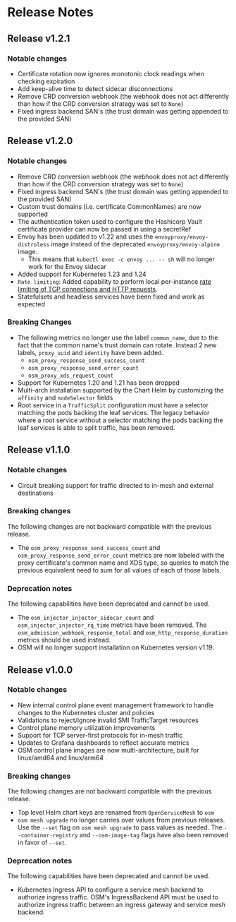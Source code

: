 # Release Notes

## Release v1.2.1

### Notable changes

- Certificate rotation now ignores monotonic clock readings when checking expiration
- Add keep-alive time to detect sidecar disconnections
- Remove CRD conversion webhook (the webhook does not act differently than how if the CRD conversion strategy was set to `None`)
- Fixed ingress backend SAN's (the trust domain was getting appended to the provided SAN)

## Release v1.2.0

### Notable changes

- Remove CRD conversion webhook (the webhook does not act differently than how if the CRD conversion strategy was set to `None`)
- Fixed ingress backend SAN's (the trust domain was getting appended to the provided SAN)
- Custom trust domains (i.e. certificate CommonNames) are now supported
- The authentication token used to configure the Hashicorp Vault certificate provider can now be passed in using a secretRef
- Envoy has been updated to v1.22 and uses the `envoyproxy/envoy-distroless` image instead of the deprecated `envoyproxy/envoy-alpine` image.
  - This means that `kubectl exec -c envoy ... -- sh` will no longer work for the Envoy sidecar
- Added support for Kubernetes 1.23 and 1.24
- `Rate limiting`: Added capability to perform local per-instance [rate limiting of TCP connections and HTTP requests](https://release-v1-2.docs.openservicemesh.io/docs/guides/traffic_management/rate_limiting).
- Statefulsets and headless services have been fixed and work as expected

### Breaking Changes

- The following metrics no longer use the label `common_name`, due to the fact that the common name's trust domain can rotate. Instead 2 new labels, `proxy_uuid` and `identity` have been added.
  - `osm_proxy_response_send_success_count`
  - `osm_proxy_response_send_error_count`
  - `osm_proxy_xds_request_count`
- Support for Kubernetes 1.20 and 1.21 has been dropped
- Multi-arch installation supported by the Chart Helm by customizing the `affinity` and `nodeSelector` fields
- Root service in a `TrafficSplit` configuration must have a selector matching the pods backing the leaf services. The legacy behavior where a root service without a selector matching the pods backing the leaf services is able to split traffic, has been removed.

## Release v1.1.0

### Notable changes

- Circuit breaking support for traffic directed to in-mesh and external destinations

### Breaking changes

The following changes are not backward compatible with the previous release.

- The `osm_proxy_response_send_success_count` and `osm_proxy_response_send_error_count` metrics are now labeled with the proxy certificate's common name and XDS type, so queries to match the previous equivalent need to sum for all values of each of those labels.

### Deprecation notes

The following capabilities have been deprecated and cannot be used.

- The `osm_injector_injector_sidecar_count` and `osm_injector_injector_rq_time` metrics have been removed. The `osm_admission_webhook_response_total` and `osm_http_response_duration` metrics should be used instead.
- OSM will no longer support installation on Kubernetes version v1.19.

## Release v1.0.0

### Notable changes

- New internal control plane event management framework to handle changes to the Kubernetes cluster and policies
- Validations to reject/ignore invalid SMI TrafficTarget resources
- Control plane memory utilization improvements
- Support for TCP server-first protocols for in-mesh traffic
- Updates to Grafana dashboards to reflect accurate metrics
- OSM control plane images are now multi-architecture, built for linux/amd64 and linux/arm64

### Breaking changes

The following changes are not backward compatible with the previous release.

- Top level Helm chart keys are renamed from `OpenServiceMesh` to `osm`
- `osm mesh upgrade` no longer carries over values from previous releases. Use the `--set` flag on `osm mesh upgrade` to pass values as needed. The `--container-registry` and `--osm-image-tag` flags have also been removed in favor of `--set`.

### Deprecation notes

The following capabilities have been deprecated and cannot be used.

- Kubernetes Ingress API to configure a service mesh backend to authorize ingress traffic. OSM's IngressBackend API must be used to authorize ingress traffic between an ingress gateway and service mesh backend.
